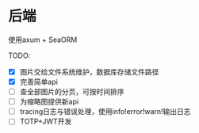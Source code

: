 # 后端

使用axum + SeaORM

TODO:

- [x] 图片交给文件系统维护，数据库存储文件路径
- [x] 完善简单api
- [ ] 查全部图片的分页，可按时间排序
- [ ] 为缩略图提供新api
- [ ] tracing日志与错误处理，使用info!error!warn!输出日志
- [ ] TOTP+JWT开发
